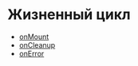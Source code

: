 # Жизненный цикл

-   [onMount](onMount.md)
-   [onCleanup](onCleanup.md)
-   [onError](onError.md)
